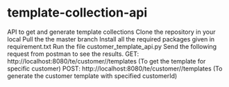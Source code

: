 # template-collection-api
API to get and generate template collections
Clone the repository in your local
Pull the the master branch
Install all the required packages given in requirement.txt
Run the file customer_template_api.py
Send the following request from postman to see the results.
GET: http://localhost:8080/te/customer/<customerId>/templates  (To get the template for specific customer)
POST: http://localhost:8080/te/customer/<customerId>/templates  (To generate the customer template with specified customerId)
